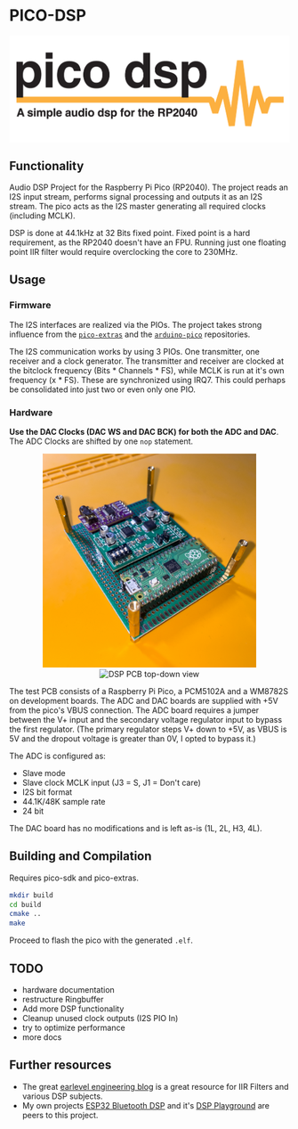 # PICO-DSP

<p align="center" style="background-color: white;">
  <img src="./img/banner_800x300.png" style="max-height: 25vh;" title="pico dsp banner">
</p>

## Functionality

Audio DSP Project for the Raspberry Pi Pico (RP2040).
The project reads an I2S input stream, performs signal processing and outputs it as an I2S stream.
The pico acts as the I2S master generating all required clocks (including MCLK).

DSP is done at 44.1kHz at 32 Bits fixed point.
Fixed point is a hard requirement, as the RP2040 doesn't have an FPU.
Running just one floating point IIR filter would require overclocking the core to 230MHz.

## Usage

### Firmware

The I2S interfaces are realized via the PIOs.
The project takes strong influence from the [`pico-extras`](https://github.com/raspberrypi/pico-extras) and the [`arduino-pico`](https://github.com/earlephilhower/arduino-pico) repositories.

The I2S communication works by using 3 PIOs.
One transmitter, one receiver and a clock generator.
The transmitter and receiver are clocked at the bitclock frequency (Bits * Channels * FS), while MCLK is run at it's own frequency (x * FS).
These are synchronized using IRQ7.
This could perhaps be consolidated into just two or even only one PIO.

### Hardware

**Use the DAC Clocks (DAC WS and DAC BCK) for both the ADC and DAC**.
The ADC Clocks are shifted by one `nop` statement.

<p align="center">
  <img src="./img/DSP_IMG_angle.jpg" width="384" title="DSP PCB angled perspective">
  <br>
  <img src="./img/DSP_IMG_top.jpg" width="384" alt="DSP PCB top-down view">
</p>

The test PCB consists of a Raspberry Pi Pico, a PCM5102A and a WM8782S on development boards.
The ADC and DAC boards are supplied with +5V from the pico's VBUS connection.
The ADC board requires a jumper between the V+ input and the secondary voltage regulator input to bypass the first regulator.
(The primary regulator steps V+ down to +5V, as VBUS is 5V and the dropout voltage is greater than 0V, I opted to bypass it.)

The ADC is configured as:
- Slave mode
- Slave clock MCLK input (J3 = S, J1 = Don't care)
- I2S bit format
- 44.1K/48K sample rate
- 24 bit

The DAC board has no modifications and is left as-is (1L, 2L, H3, 4L).

## Building and Compilation

Requires pico-sdk and pico-extras.

```bash
mkdir build
cd build
cmake ..
make
```

Proceed to flash the pico with the generated `.elf`.

## TODO

- hardware documentation
- restructure Ringbuffer
- Add more DSP functionality
- Cleanup unused clock outputs (I2S PIO In)
- try to optimize performance
- more docs

## Further resources

- The great [earlevel engineering blog](https://www.earlevel.com/main/) is a great resource for IIR Filters and various DSP subjects.
- My own projects [ESP32 Bluetooth DSP](https://github.com/playduck/esp32-bluetooth-dsp) and it's [DSP Playground](https://github.com/playduck/dsp-playground) are peers to this project.
